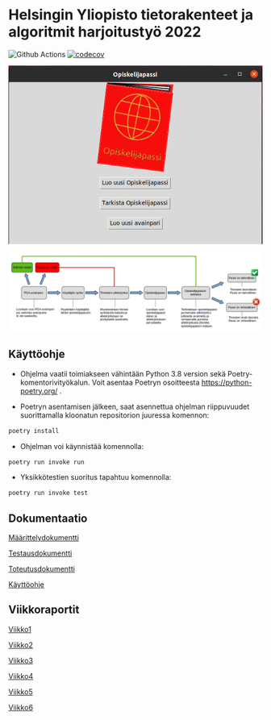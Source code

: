 # Helsingin Yliopisto tietorakenteet ja algoritmit harjoitustyö 2022

![Github Actions](https://github.com/hzville/Tietorakenteet-ja-algoritmit-harjoitustyo-2022/workflows/CI/badge.svg)
[![codecov](https://codecov.io/gh/hzville/Tietorakenteet-ja-algoritmit-harjoitustyo-2022/branch/master/graph/badge.svg?token=UCDEASNC82)](https://codecov.io/gh/hzville/Tietorakenteet-ja-algoritmit-harjoitustyo-2022)

![main_menu](./dokumentaatio/images/main_menu.png)

![diagram](./dokumentaatio//images/diagram.png)

## Käyttöohje

- Ohjelma vaatii toimiakseen vähintään Python 3.8 version sekä Poetry-komentorivityökalun. Voit asentaa Poetryn osoitteesta https://python-poetry.org/ .

- Poetryn asentamisen jälkeen, saat asennettua ohjelman riippuvuudet suorittamalla kloonatun repositorion juuressa komennon:

```bash
poetry install
```
- Ohjelman voi käynnistää komennolla:
```bash
poetry run invoke run
```

- Yksikkötestien suoritus tapahtuu komennolla:
```bash
poetry run invoke test
```



## Dokumentaatio
[Määrittelydokumentti](https://github.com/hzville/Tietorakenteet-ja-algoritmit-harjoitustyo-2022/blob/master/dokumentaatio/maarittelydokumentti.md)


[Testausdokumentti](https://github.com/hzville/Tietorakenteet-ja-algoritmit-harjoitustyo-2022/blob/master/dokumentaatio/testausdokumentti.md)

[Toteutusdokumentti](https://github.com/hzville/Tietorakenteet-ja-algoritmit-harjoitustyo-2022/blob/master/dokumentaatio/toteutusdokumentti.md)

[Käyttöohje](https://github.com/hzville/Tietorakenteet-ja-algoritmit-harjoitustyo-2022/blob/master/dokumentaatio/kayttoohje.md)


## Viikkoraportit
[Viikko1](https://github.com/hzville/Tietorakenteet-ja-algoritmit-harjoitustyo-2022/blob/master/dokumentaatio/viikkoraportti1.md)


[Viikko2](https://github.com/hzville/Tietorakenteet-ja-algoritmit-harjoitustyo-2022/blob/master/dokumentaatio/viikkoraportti2.md)


[Viikko3](https://github.com/hzville/Tietorakenteet-ja-algoritmit-harjoitustyo-2022/blob/master/dokumentaatio/viikkoraportti3.md)


[Viikko4](https://github.com/hzville/Tietorakenteet-ja-algoritmit-harjoitustyo-2022/blob/master/dokumentaatio/viikkoraportti4.md)


[Viikko5](https://github.com/hzville/Tietorakenteet-ja-algoritmit-harjoitustyo-2022/blob/master/dokumentaatio/viikkoraportti5.md)


[Viikko6](https://github.com/hzville/Tietorakenteet-ja-algoritmit-harjoitustyo-2022/blob/master/dokumentaatio/viikkoraportti6.md)



